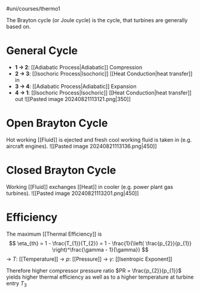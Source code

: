 #uni/courses/thermo1 

The Brayton cycle (or Joule cycle) is the cycle, that turbines are generally based on.

# General Cycle

- **1 → 2**: [[Adiabatic Process|Adiabatic]] Compression 
- **2 → 3**: [[Isochoric Process|Isochoric]] [[Heat Conduction|heat transfer]] in 
- **3 → 4**: [[Adiabatic Process|Adiabatic]] Expansion 
- **4 → 1**: [[Isochoric Process|Isochoric]] [[Heat Conduction|heat transfer]] out
![[Pasted image 20240821113121.png|350]]

# Open Brayton Cycle

Hot working [[Fluid]] is ejected and fresh cool working fluid is taken in (e.g. aircraft engines).
![[Pasted image 20240821113136.png|450]]

# Closed Brayton Cycle

Working [[Fluid]] exchanges [[Heat]] in cooler (e.g. power plant gas turbines).
![[Pasted image 20240821113201.png|450]]

# Efficiency

The maximum [[Thermal Efficiency]] is
$$
\eta_{th} = 1 - \frac{T_{1}}{T_{2}} 
= 1 - \frac{1}{\left( \frac{p_{2}}{p_{1}} \right)^\frac{\gamma - 1}{\gamma}}
$$
-> $T$: [[Temperature]]
-> $p$: [[Pressure]]
-> $\gamma$: [[Isentropic Exponent]]

Therefore higher compressor pressure ratio $PR = \frac{p_{2}}{p_{1}}$ yields higher thermal efficiency as well as to a higher temperature at turbine entry $T_{3}$